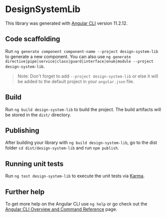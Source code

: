 # DesignSystemLib

This library was generated with [Angular CLI](https://github.com/angular/angular-cli) version 11.2.12.

## Code scaffolding

Run `ng generate component component-name --project design-system-lib` to generate a new component. You can also use `ng generate directive|pipe|service|class|guard|interface|enum|module --project design-system-lib`.
> Note: Don't forget to add `--project design-system-lib` or else it will be added to the default project in your `angular.json` file. 

## Build

Run `ng build design-system-lib` to build the project. The build artifacts will be stored in the `dist/` directory.

## Publishing

After building your library with `ng build design-system-lib`, go to the dist folder `cd dist/design-system-lib` and run `npm publish`.

## Running unit tests

Run `ng test design-system-lib` to execute the unit tests via [Karma](https://karma-runner.github.io).

## Further help

To get more help on the Angular CLI use `ng help` or go check out the [Angular CLI Overview and Command Reference](https://angular.io/cli) page.
